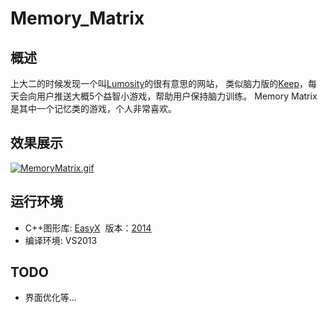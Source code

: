 # Memory_Matrix

## 概述
上大二的时候发现一个叫[Lumosity](https://www.lumosity.com )的很有意思的网站， 类似脑力版的[Keep](http://www.gotokeep.com/)，每天会向用户推送大概5个益智小游戏，帮助用户保持脑力训练。
Memory Matrix是其中一个记忆类的游戏，个人非常喜欢。

## 效果展示
[![MemoryMatrix.gif](https://s9.postimg.org/d61k0ra1r/Memory_Matrix.gif)](https://postimg.org/image/srivkplzv/)

## 运行环境
- C++图形库: [EasyX](http://www.easyx.cn/)  版本：[2014](http://www.easyx.cn/down.aspx?id=8&no=0)
- 编译环境: VS2013

## TODO
- 界面优化等...
